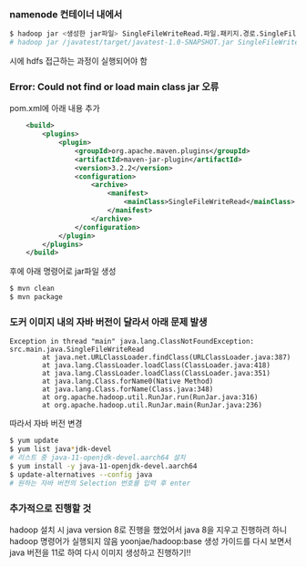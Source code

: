 ### namenode 컨테이너 내에서
```sh
$ hadoop jar <생성한 jar파일> SingleFileWriteRead.파일.패키지.경로.SingleFileWriteRead input.txt Hello,Hdfs
# hadoop jar /javatest/target/javatest-1.0-SNAPSHOT.jar SingleFileWriteRead input.txt Hello,Hdfs
```
시에 hdfs 접근하는 과정이 실행되어야 함

### Error: Could not find or load main class jar 오류
pom.xml에 아래 내용 추가
```xml
    <build>
        <plugins>
            <plugin>
                <groupId>org.apache.maven.plugins</groupId>
                <artifactId>maven-jar-plugin</artifactId>
                <version>3.2.2</version>
                <configuration>
                    <archive>
                        <manifest>
                            <mainClass>SingleFileWriteRead</mainClass>
                        </manifest>
                    </archive>
                </configuration>
            </plugin>
        </plugins>
    </build>
```

후에 아래 명령어로 jar파일 생성
```sh
$ mvn clean
$ mvn package
```

### 도커 이미지 내의 자바 버전이 달라서 아래 문제 발생
```
Exception in thread "main" java.lang.ClassNotFoundException: src.main.java.SingleFileWriteRead
        at java.net.URLClassLoader.findClass(URLClassLoader.java:387)
        at java.lang.ClassLoader.loadClass(ClassLoader.java:418)
        at java.lang.ClassLoader.loadClass(ClassLoader.java:351)
        at java.lang.Class.forName0(Native Method)
        at java.lang.Class.forName(Class.java:348)
        at org.apache.hadoop.util.RunJar.run(RunJar.java:316)
        at org.apache.hadoop.util.RunJar.main(RunJar.java:236)
```

따라서 자바 버전 변경
```sh
$ yum update
$ yum list java*jdk-devel
# 리스트 중 java-11-openjdk-devel.aarch64 설치
$ yum install -y java-11-openjdk-devel.aarch64
$ update-alternatives --config java
# 원하는 자바 버전의 Selection 번호를 입력 후 enter
```


### 추가적으로 진행할 것
hadoop 설치 시 java version 8로 진행을 했었어서 java 8을 지우고 진행하려 하니 hadoop 명령어가 실행되지 않음
yoonjae/hadoop:base 생성 가이드를 다시 보면서 java 버전을 11로 하여 다시 이미지 생성하고 진행하기!!